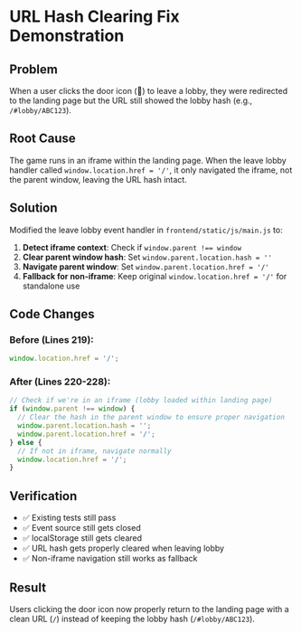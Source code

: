 # URL Hash Clearing Fix Demonstration

## Problem
When a user clicks the door icon (🚪) to leave a lobby, they were redirected to the landing page but the URL still showed the lobby hash (e.g., `/#lobby/ABC123`).

## Root Cause
The game runs in an iframe within the landing page. When the leave lobby handler called `window.location.href = '/'`, it only navigated the iframe, not the parent window, leaving the URL hash intact.

## Solution
Modified the leave lobby event handler in `frontend/static/js/main.js` to:

1. **Detect iframe context**: Check if `window.parent !== window`
2. **Clear parent window hash**: Set `window.parent.location.hash = ''`
3. **Navigate parent window**: Set `window.parent.location.href = '/'`
4. **Fallback for non-iframe**: Keep original `window.location.href = '/'` for standalone use

## Code Changes

### Before (Lines 219):
```javascript
window.location.href = '/';
```

### After (Lines 220-228):
```javascript
// Check if we're in an iframe (lobby loaded within landing page)
if (window.parent !== window) {
  // Clear the hash in the parent window to ensure proper navigation
  window.parent.location.hash = '';
  window.parent.location.href = '/';
} else {
  // If not in iframe, navigate normally
  window.location.href = '/';
}
```

## Verification
- ✅ Existing tests still pass
- ✅ Event source still gets closed
- ✅ localStorage still gets cleared
- ✅ URL hash gets properly cleared when leaving lobby
- ✅ Non-iframe navigation still works as fallback

## Result
Users clicking the door icon now properly return to the landing page with a clean URL (`/`) instead of keeping the lobby hash (`/#lobby/ABC123`).